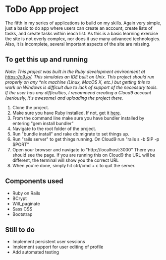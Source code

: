 ToDo App project
================

The fifth in my series of applications to build on my skills.  Again very simple, 
just a basic to do app where users can create an account, create lists of tasks, 
and create tasks within ieach list.  As this is a basic learning exercise the site 
is not overly complex, nor does it use many advanced technologies.  Also, it is 
incomplete, several important aspects of the site are missing.

To get this up and running
--------------------------
_Note: This project was built in the Ruby development environment at https://c9.io/.
This simulates an IDE built on Unix.  This project should run properly on any *nix
machine (Linux, MacOS X, etc.) but getting this to work on Windows is difficult due 
to lack of support of the necessary tools.  If the user has any difficulties, I
recommend creating a Cloud9 account (seriously, it's awesome) and uploading the 
project there._

1. Clone the project.  
2. Make sure you have Ruby installed.  If not, get it [here](https://www.ruby-lang.org/en/downloads/). 
3. From the command line make sure you have bundler installed by entering "gem install bundler"
4. Navigate to the root folder of the project.
5. Run "bundle install" and rake db:migrate to set things up.
6. Run "rails server" to get things running.  On Cloud9 run "rails s -b $IP -p $PORT"
7. Open your browser and navigate to "http://localhost:3000"  There you should see
the page.  If you are running this on Cloud9 the URL will be different, the terminal
will show you the correct URL
8. When you're done, simply hit ctrl/cmd + c to quit the server.

Components used
---------------
* Ruby on Rails
* BCrypt
* Will_paginate
* Sass CSS
* Bootstrap

Still to do
-----------
* Implement persistent user sessions
* Implement support for user editing of profile
* Add automated testing